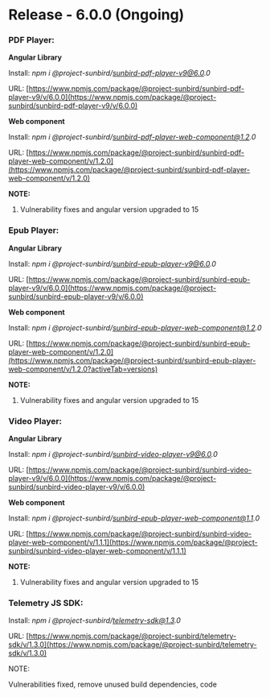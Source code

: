# Release - 6.0.0 (Ongoing)

### PDF  **Player**:

**Angular Library**

Install: _npm i @project-sunbird/sunbird-pdf-player-v9@6.0.0_

URL: [https://www.npmjs.com/package/@project-sunbird/sunbird-pdf-player-v9/v/6.0.0](https://www.npmjs.com/package/@project-sunbird/sunbird-pdf-player-v9/v/6.0.0)

**Web component**

Install: _npm i @project-sunbird/sunbird-pdf-player-web-component@1.2.0_

URL: [https://www.npmjs.com/package/@project-sunbird/sunbird-pdf-player-web-component/v/1.2.0](https://www.npmjs.com/package/@project-sunbird/sunbird-pdf-player-web-component/v/1.2.0)

**NOTE:**&#x20;

1. &#x20;Vulnerability fixes and angular version upgraded to 15

### Epub  **Player**:

**Angular Library**

Install: _npm i @project-sunbird/sunbird-epub-player-v9@6.0.0_

URL: [https://www.npmjs.com/package/@project-sunbird/sunbird-epub-player-v9/v/6.0.0](https://www.npmjs.com/package/@project-sunbird/sunbird-epub-player-v9/v/6.0.0)

**Web component**

Install: _npm i @project-sunbird/sunbird-epub-player-web-component@1.2.0_

URL: [https://www.npmjs.com/package/@project-sunbird/sunbird-epub-player-web-component/v/1.2.0](https://www.npmjs.com/package/@project-sunbird/sunbird-epub-player-web-component/v/1.2.0?activeTab=versions)

**NOTE:**&#x20;

1. &#x20;Vulnerability fixes and angular version upgraded to 15

### Video  **Player**:

**Angular Library**

Install: _npm i @project-sunbird/sunbird-video-player-v9@6.0.0_

URL: [https://www.npmjs.com/package/@project-sunbird/sunbird-video-player-v9/v/6.0.0](https://www.npmjs.com/package/@project-sunbird/sunbird-video-player-v9/v/6.0.0)

**Web component**

Install: _npm i @project-sunbird/sunbird-epub-player-web-component@1.1.0_

URL: [https://www.npmjs.com/package/@project-sunbird/sunbird-video-player-web-component/v/1.1.1](https://www.npmjs.com/package/@project-sunbird/sunbird-video-player-web-component/v/1.1.1)

**NOTE:**&#x20;

1. &#x20;Vulnerability fixes and angular version upgraded to 15



### Telemetry JS SDK:

Install: _npm i @project-sunbird/telemetry-sdk@1.3.0_

URL: [https://www.npmjs.com/package/@project-sunbird/telemetry-sdk/v/1.3.0](https://www.npmjs.com/package/@project-sunbird/telemetry-sdk/v/1.3.0)

NOTE:

Vulnerabilities fixed, remove unused build dependencies, code

